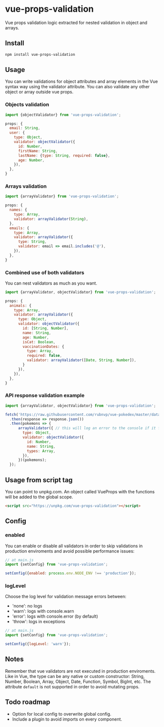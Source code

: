 # vue-props-validation
Vue props validation logic extracted for nested validation in object and arrays.

## Install

```bash
npm install vue-props-validation
```

## Usage
You can write validations for object attributes and array elements in the Vue syntax way using the validator attribute. You can also validate any other object or array outside vue props.

### Objects validation
```js
import {objectValidator} from 'vue-props-validation';

props: {
  email: String,
  user: {
    type: Object,
    validator: objectValidator({
      id: Number,
      firstName: String,
      lastName: {type: String, required: false},
      age: Number,
    }),
  },
}
```

### Arrays validation
```js
import {arrayValidator} from 'vue-props-validation';

props: {
  names: {
    type: Array,
    validator: arrayValidator(String),
  },
  emails: {
    type: Array,
    validator: arrayValidator({
      type: String,
      validator: email => email.includes('@'),
    }),
  },
}
```

### Combined use of both validators
You can nest validators as much as you want.
```js
import {arrayValidator, objectValidator} from 'vue-props-validation';

props: {
  animals: {
    type: Array,
    validator: arrayValidator({
      type: Object,
      validator: objectValidator({
        id: [String, Number],
        name: String,
        age: Number,
        isCat: Boolean,
        vaccinationDates: {
          type: Array,
          required: false,
          validator: arrayValidator([Date, String, Number]),
        }
      }),
    }),
  },
}
```

### API response validation example
```js
import {arrayValidator, objectValidator} from 'vue-props-validation';

fetch('https://raw.githubusercontent.com/rubnvp/vue-pokedex/master/data/pokemons.json') 
  .then(response => response.json())
  .then(pokemons => {
      arrayValidator({ // this will log an error to the console if it fails
        type: Object,
        validator: objectValidator({
          id: Number,
          name: String,
          types: Array,
        }),
      })(pokemons);
  });
```

## Usage from script tag
You can point to unpkg.com. An object called VueProps with the functions will be added to the global scope.
```html
<script src="https://unpkg.com/vue-props-validation"></script>
```

## Config
### enabled
You can enable or disable all validators in order to skip validations in production enviroments and avoid possible performance issues:
```js
// at main.js
import {setConfig} from 'vue-props-validation';

setConfig({enabled: process.env.NODE_ENV !== 'production'});
```
### logLevel
Choose the log level for validation message errors between:
- 'none': no logs
- 'warn': logs with console.warn
- 'error': logs with console.error (by default)
- 'throw': logs in exceptions
```js
// at main.js
import {setConfig} from 'vue-props-validation';

setConfig({logLevel: 'warn'});
```

## Notes
 Remember that vue validators are not executed in production enviroments. Like in Vue, the type can be any native or custom constructor: String, Number, Boolean, Array, Object, Date, Function, Symbol, BigInt, etc. The attribute `default` is not supported in order to avoid mutating props.

## Todo roadmap
- Option for local config to overwrite global config.
- Include a plugin to avoid imports on every component.
